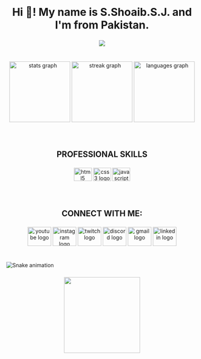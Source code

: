 <br clear="both">

<h1 align="center">Hi 👋! My name is S.Shoaib.S.J. and I'm from Pakistan.</h1>

###

<div align="center">
  <img src="https://visitor-badge.laobi.icu/badge?page_id=syedshoaibshah0.syedshoaibshah0&"  />
</div>

###

<br clear="both">

<div align="center">
  <img src="https://github-readme-stats.vercel.app/api?username=syedshoaibshah0&hide_title=false&hide_rank=false&show_icons=true&include_all_commits=true&count_private=true&disable_animations=false&theme=yeblu&locale=en&hide_border=true" height="160" alt="stats graph"  />
  <img src="https://streak-stats.demolab.com?user=syedshoaibshah0&locale=en&mode=daily&theme=yeblu&hide_border=true&border_radius=5" height="160" alt="streak graph"  />
  <img src="https://github-readme-stats.vercel.app/api/top-langs?username=syedshoaibshah0&locale=en&hide_title=false&layout=compact&card_width=320&langs_count=5&theme=yeblu&hide_border=true" height="160" alt="languages graph"  />
</div>

###

<br clear="both">

<h2 align="center">PROFESSIONAL SKILLS</h2>

###

<div align="center">
  <img src="https://cdn.jsdelivr.net/gh/devicons/devicon/icons/html5/html5-original.svg" height="35" width="47" alt="html5 logo"  />
  <img src="https://cdn.jsdelivr.net/gh/devicons/devicon/icons/css3/css3-original.svg" height="35" width="47" alt="css3 logo"  />
  <img src="https://cdn.jsdelivr.net/gh/devicons/devicon/icons/javascript/javascript-original.svg" height="35" width="47" alt="javascript logo"  />
</div>

###

<br clear="both">

<h2 align="center">CONNECT WITH ME:</h2>

###

<div align="center">
  <img src="https://raw.githubusercontent.com/maurodesouza/profile-readme-generator/master/src/assets/icons/social/youtube/default.svg" width="62" height="50" alt="youtube logo"  />
  <img src="https://raw.githubusercontent.com/maurodesouza/profile-readme-generator/master/src/assets/icons/social/instagram/default.svg" width="62" height="50" alt="instagram logo"  />
  <img src="https://raw.githubusercontent.com/maurodesouza/profile-readme-generator/master/src/assets/icons/social/twitch/default.svg" width="62" height="50" alt="twitch logo"  />
  <img src="https://raw.githubusercontent.com/maurodesouza/profile-readme-generator/master/src/assets/icons/social/discord/default.svg" width="62" height="50" alt="discord logo"  />
  <img src="https://raw.githubusercontent.com/maurodesouza/profile-readme-generator/master/src/assets/icons/social/gmail/default.svg" width="62" height="50" alt="gmail logo"  />
  <img src="https://raw.githubusercontent.com/maurodesouza/profile-readme-generator/master/src/assets/icons/social/linkedin/default.svg" width="62" height="50" alt="linkedin logo"  />
</div>

###

<br clear="both">

<img src="https://raw.githubusercontent.com/syedshoaibshah0/syedshoaibshah0/output/snake.svg" alt="Snake animation" />

###

<div align="center">
  <img height="200" src="https://www.google.com/url?sa=i&url=https%3A%2F%2Fsircltech.com%2Fsoftware-development&psig=AOvVaw2Opp-nMQnPcdobtmhXc8RX&ust=1682878000890000&source=images&cd=vfe&ved=0CBEQjRxqFwoTCOCFgZ3Xz_4CFQAAAAAdAAAAABAL"  />
</div>

###

